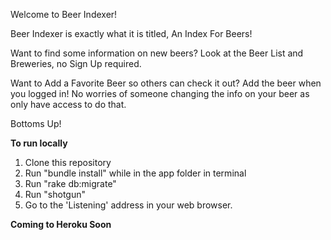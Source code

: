 
Welcome to Beer Indexer!

Beer Indexer is exactly what it is titled, An Index For Beers!

Want to find some information on new beers? Look at the Beer List and Breweries, no Sign Up required.

Want to Add a Favorite Beer so others can check it out? Add the beer when you logged in!
No worries of someone changing the info on your beer as only have access to do that.

Bottoms Up!

**To run locally**

1. Clone this repository
2. Run "bundle install" while in the app folder in terminal
3. Run "rake db:migrate"
4. Run "shotgun"
5. Go to the 'Listening' address in your web browser.

**Coming to Heroku Soon**